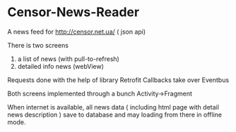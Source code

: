 # Censor-News-Reader
A news feed for http://censor.net.ua/    ( json api)

There is two screens
1) a list of news (with pull-to-refresh)
2) detailed info news (webView)

Requests done with the help of library Retrofit
Callbacks take over Eventbus

Both screens implemented through a bunch Activity->Fragment

When internet is available, all news data ( including html page with detail news description ) 
save to database and may loading from there in offline mode.

